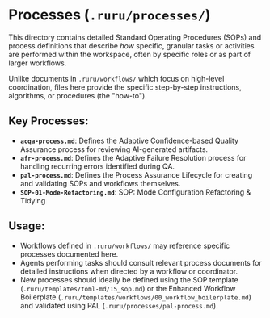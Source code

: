 # Processes (`.ruru/processes/`)

This directory contains detailed Standard Operating Procedures (SOPs) and process definitions that describe *how* specific, granular tasks or activities are performed within the workspace, often by specific roles or as part of larger workflows.

Unlike documents in `.ruru/workflows/` which focus on high-level coordination, files here provide the specific step-by-step instructions, algorithms, or procedures (the "how-to").

## Key Processes:

*   **`acqa-process.md`**: Defines the Adaptive Confidence-based Quality Assurance process for reviewing AI-generated artifacts.
*   **`afr-process.md`**: Defines the Adaptive Failure Resolution process for handling recurring errors identified during QA.
*   **`pal-process.md`**: Defines the Process Assurance Lifecycle for creating and validating SOPs and workflows themselves.
*   **`SOP-01-Mode-Refactoring.md`**: SOP: Mode Configuration Refactoring &amp; Tidying

## Usage:

*   Workflows defined in `.ruru/workflows/` may reference specific processes documented here.
*   Agents performing tasks should consult relevant process documents for detailed instructions when directed by a workflow or coordinator.
*   New processes should ideally be defined using the SOP template (`.ruru/templates/toml-md/15_sop.md`) or the Enhanced Workflow Boilerplate (`.ruru/templates/workflows/00_workflow_boilerplate.md`) and validated using PAL (`.ruru/processes/pal-process.md`).

